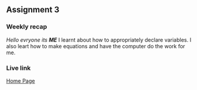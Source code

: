 ## Assignment 3

### Weekly recap
*Hello evryone its **ME***
I learnt about how to appropriately declare variables.
I also leart how to make equations and have the computer do the work for me.

### Live link


[Home Page](https://krisono.github.io/Spring-25--n220/week-3/index.html)